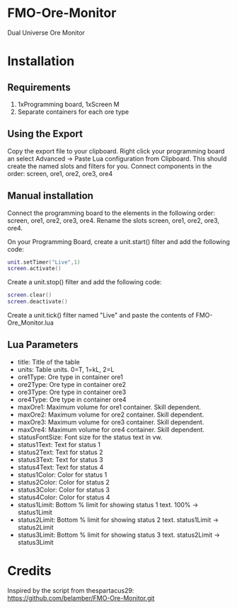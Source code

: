 # FMO-Ore-Monitor
Dual Universe Ore Monitor

# Installation
## Requirements
1. 1xProgramming board, 1xScreen M
2. Separate containers for each ore type

## Using the Export
Copy the export file to your clipboard. Right click your programming board an select Advanced -> Paste Lua configuration from Clipboard.  This should create the named slots and filters for you.  Connect components in the order: screen, ore1, ore2, ore3, ore4

## Manual installation
Connect the programming board to the elements in the following order: screen, ore1, ore2, ore3, ore4. Rename the slots screen, ore1, ore2, ore3, ore4.

On your Programming Board, create a unit.start() filter and add the following code:
```Lua
unit.setTimer("Live",1)
screen.activate()
```
Create a unit.stop() filter and add the following code:
```Lua
screen.clear()
screen.deactivate()
```
Create a unit.tick() filter named "Live" and paste the contents of FMO-Ore_Monitor.lua

## Lua Parameters
* title:  Title of the table
* units:  Table units. 0=T, 1=kL, 2=L
* ore1Type: Ore type in container ore1
* ore2Type: Ore type in container ore2
* ore3Type: Ore type in container ore3
* ore4Type: Ore type in container ore4
* maxOre1:  Maximum volume for ore1 container.  Skill dependent.
* maxOre2:  Maximum volume for ore2 container.  Skill dependent.
* maxOre3:  Maximum volume for ore3 container.  Skill dependent.
* maxOre4:  Maximum volume for ore4 container.  Skill dependent.
* statusFontSize:  Font size for the status text in vw.
* status1Text:  Text for status 1
* status2Text:  Text for status 2
* status3Text:  Text for status 3
* status4Text:  Text for status 4
* status1Color: Color for status 1
* status2Color: Color for status 2
* status3Color: Color for status 3
* status4Color: Color for status 4
* status1Limit: Bottom % limit for showing status 1 text. 100% -> status1Limit
* status2Limit: Bottom % limit for showing status 2 text. status1Limit -> status2Limit
* status3Limit: Bottom % limit for showing status 3 text. status2Limit -> status3Limit

# Credits
Inspired by the script from thespartacus29: https://github.com/belamber/FMO-Ore-Monitor.git
